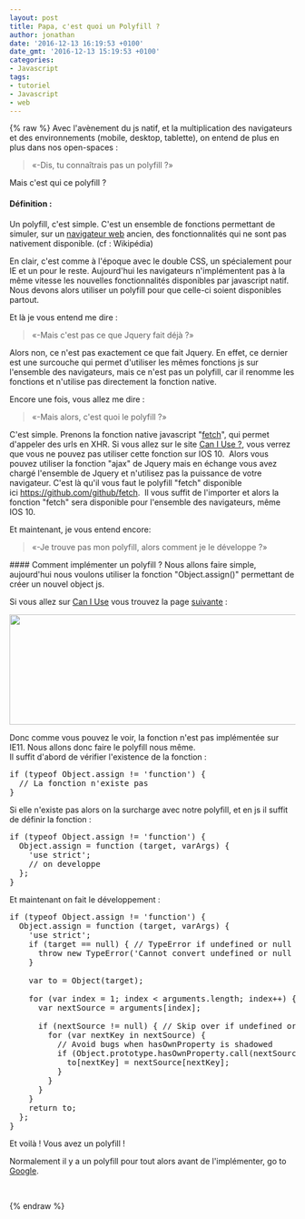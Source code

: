 ```yaml
---
layout: post
title: Papa, c'est quoi un Polyfill ?
author: jonathan
date: '2016-12-13 16:19:53 +0100'
date_gmt: '2016-12-13 15:19:53 +0100'
categories:
- Javascript
tags:
- tutoriel
- Javascript
- web
---
```

{% raw %}
Avec l'avènement du js natif, et la multiplication des navigateurs et des environnements (mobile, desktop, tablette), on entend de plus en plus dans nos open-spaces :

<blockquote>«-Dis, tu connaîtrais pas un polyfill ?»
</blockquote>
Mais c'est qui ce polyfill ?

<!--more-->

#### Définition :
Un polyfill, c'est simple. C'est un ensemble de fonctions permettant de simuler, sur un <a title="Navigateur web" href="https://fr.wikipedia.org/wiki/Navigateur_web">navigateur web</a> ancien, des fonctionnalités qui ne sont pas nativement disponible. (cf : Wikipédia)

En clair, c'est comme à l'époque avec le double CSS, un spécialement pour IE et un pour le reste. Aujourd'hui les navigateurs n'implémentent pas à la même vitesse les nouvelles fonctionnalités disponibles par javascript natif. Nous devons alors utiliser un polyfill pour que celle-ci soient disponibles partout.

Et là je vous entend me dire :

<blockquote>«-Mais c'est pas ce que Jquery fait déjà ?»
</blockquote>
Alors non, ce n'est pas exactement ce que fait Jquery. En effet, ce dernier est une surcouche qui permet d'utiliser les mêmes fonctions js sur l'ensemble des navigateurs, mais ce n'est pas un polyfill, car il renomme les fonctions et n'utilise pas directement la fonction native.

Encore une fois, vous allez me dire :

<blockquote>«-Mais alors, c'est quoi le polyfill ?»
</blockquote>
C'est simple. Prenons la fonction native javascript "<a href="https://developer.mozilla.org/fr/docs/Web/API/Fetch_API/Using_Fetch">fetch</a>", qui permet d'appeler des urls en XHR. Si vous allez sur le site <a href="http://caniuse.com/#search=fetch">Can I Use ?</a>, vous verrez que vous ne pouvez pas utiliser cette fonction sur IOS 10.  Alors vous pouvez utiliser la fonction "ajax" de Jquery mais en échange vous avez chargé l'ensemble de Jquery et n'utilisez pas la puissance de votre navigateur. C'est là qu'il vous faut le polyfill "fetch" disponible ici <a href="https://github.com/github/fetch">https://github.com/github/fetch</a>.  Il vous suffit de l'importer et alors la fonction "fetch" sera disponible pour l'ensemble des navigateurs, même IOS 10.

Et maintenant, je vous entend encore:

<blockquote>«-Je trouve pas mon polyfill, alors comment je le développe ?»
</blockquote>
#### Comment implémenter un polyfill ?
Nous allons faire simple, aujourd'hui nous voulons utiliser la fonction "Object.assign()" permettant de créer un nouvel object js.

Si vous allez sur <a href="http://caniuse.com/">Can I Use</a> vous trouvez la page <a href="http://kangax.github.io/compat-table/es6/#test-Object_static_methods_Object.assign">suivante</a> :

<a href="http://blog.eleven-labs.com/wp-content/uploads/2016/12/Capture-d’écran-2016-12-11-à-17.38.08.png"><img class="aligncenter size-large wp-image-2893" src="http://blog.eleven-labs.com/wp-content/uploads/2016/12/Capture-d’écran-2016-12-11-à-17.38.08-1024x194.png" alt="" width="1024" height="194" /></a>

Donc comme vous pouvez le voir, la fonction n'est pas implémentée sur IE11. Nous allons donc faire le polyfill nous même.<br />
Il suffit d'abord de vérifier l'existence de la fonction :

<pre class="lang:js decode:true " title="Polyfill - exist">if (typeof Object.assign != 'function') {
  // La fonction n'existe pas
}</pre>
Si elle n'existe pas alors on la surcharge avec notre polyfill, et en js il suffit de définir la fonction :

<pre class="lang:js decode:true " title="Polyfill assign function">if (typeof Object.assign != 'function') {
  Object.assign = function (target, varArgs) {
    'use strict';
    // on developpe
  };
}</pre>
Et maintenant on fait le développement :

<pre class="lang:js decode:true " title="Polyfill Object Assign">if (typeof Object.assign != 'function') {
  Object.assign = function (target, varArgs) {
    'use strict';
    if (target == null) { // TypeError if undefined or null
      throw new TypeError('Cannot convert undefined or null to object');
    }

    var to = Object(target);

    for (var index = 1; index &lt; arguments.length; index++) {
      var nextSource = arguments[index];

      if (nextSource != null) { // Skip over if undefined or null
        for (var nextKey in nextSource) {
          // Avoid bugs when hasOwnProperty is shadowed
          if (Object.prototype.hasOwnProperty.call(nextSource, nextKey)) {
            to[nextKey] = nextSource[nextKey];
          }
        }
      }
    }
    return to;
  };
}</pre>
Et voilà ! Vous avez un polyfill !

Normalement il y a un polyfill pour tout alors avant de l'implémenter, go to <a href="https://www.google.fr/">Google</a>.

&nbsp;

{% endraw %}
